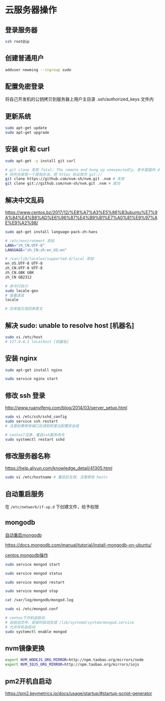 # 云服务器操作

## 登录服务器

```bash
ssh root@ip
```

## 创建普通用户

```bash
adduser newming --ingroup sudo
```

## 配置免密登录

将自己开发机的公钥拷贝到服务器上用户主目录 .ssh/authorized_keys 文件内

## 更新系统

```bash
sudo apt-get update
sudo apt-get upgrade
```

## 安装 git 和 curl

```bash
sudo apt-get -y install git curl

# git clone 失败 fatal: The remote end hung up unexpectedly，多半是国内 dns 被污染，可以尝试修改 hosts
# 另外也发现一个其他办法，把 https 协议改为 git://
git clone https://github.com/nvm-sh/nvm.git .nvm # 失败
git clone git://github.com/nvm-sh/nvm.git .nvm # 成功
```

## 解决中文乱码

https://www.centos.bz/2017/12/%E8%A7%A3%E5%86%B3ubuntu%E7%9A%84%E4%B8%AD%E6%96%87%E4%B9%B1%E7%A0%81%E9%97%AE%E9%A2%98/

```bash
sudo apt-get install language-pack-zh-hans

# /etc/environment 添加
LANG="zh_CN.UTF-8"
LANGUAGE="zh_CN:zh:en_US:en"

# /var/lib/locales/supported.d/local 添加
en_US.UTF-8 UTF-8
zh_CN.UTF-8 UTF-8
zh_CN.GBK GBK
zh_CN GB2312

# 命令行执行
sudo locale-gen
# 查看语言
locale

# 后来我又改回来英文
```

## 解决 sudo: unable to resolve host [机器名]

```bash
sudo vi /etc/host
# 127.0.0.1 localhost [机器名]
```

## 安装 nginx

```bash
sudo apt-get install nginx

sudo service nginx start
```

## 修改 ssh 登录

http://www.ruanyifeng.com/blog/2014/03/server_setup.html

```bash
sudo vi /etc/ssh/sshd_config
sudo service ssh restart
# 注意如果修改端口后请到阿里云配置安全组

# centos7注意，重启ssh服务命令
sudo systemctl restart sshd
```

## 修改服务器名称

https://help.aliyun.com/knowledge_detail/41305.html

```bash
sudo vi /etc/hostname # 重启后生效，注意修改 hosts
```

## 自动重启服务

在 `/etc/network/if-up.d` 下创建文件，给予权限

## mongodb

[自动重启mongodb](http://www.jb51.net/os/Ubuntu/181138.html)

https://docs.mongodb.com/manual/tutorial/install-mongodb-on-ubuntu/

[centos mongodb操作](https://docs.mongodb.com/manual/tutorial/install-mongodb-on-red-hat/)

```bash
sudo service mongod start

sudo service mongod status

sudo service mongod restart

sudo service mongod stop

cat /var/log/mongodb/mongod.log

sudo vi /etc/mongod.conf

# centos下开机自启动
# 自启动文件，安装时自动生成 /lib/systemd/system/mongod.service
# 允许开机自启动
sudo systemctl enable mongod
```

## nvm镜像更换

```bash
export NVM_NODEJS_ORG_MIRROR=http://npm.taobao.org/mirrors/node
export NVM_IOJS_ORG_MIRROR=http://npm.taobao.org/mirrors/iojs
```

## pm2开机自启动

https://pm2.keymetrics.io/docs/usage/startup/#startup-script-generator
